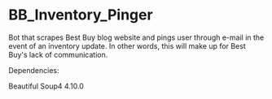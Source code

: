 # BB_Inventory_Pinger
Bot that scrapes Best Buy blog website and pings user through e-mail in the event of an inventory update. In other words, this will make up for Best Buy's lack of communication.


Dependencies:

Beautiful Soup4 4.10.0
